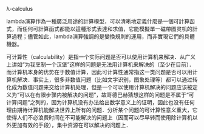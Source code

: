 λ-calculus

lambda演算作為一種廣泛用途的計算模型，可以清晰地定義什麼是一個可計算函式，而任何可計算函式都能以這種形式表達和求值，它能模擬單一磁帶图灵机的計算過程；儘管如此，lambda演算強調的是變換規則的運用，而非實現它們的具體機器。

可计算性（calculability）是指一个实际问题是否可以使用计算机来解决．从广义上讲如“为我烹制一个汉堡”这样的问题是无法用计算机来解决的（至少在目前）．而计算机本身的优势在于数值计算，因此可计算性通常指这一类问题是否可以用计算机解决．事实上，很多非数值问题（比如文字识别，图象处理等）都可以通过转化成为数值问题来交给计算机处理，但是一个可以使用计算机解决的问题应该被定义为“可以在有限步骤内被解决的问题”，故哥德巴赫猜想这样的问题是不属于“可计算问题”之列的，因为计算机没有办法给出数学意义上的证明，因此也没有任何理由期待计算机能解决世界上所有的问题．分析某个问题的可计算性意义重大，它使得人们不必浪费时间在不可能解决的问题上（因而可以尽早转而使用除计算机以外更加有效的手段），集中资源在可以解决的问题上．